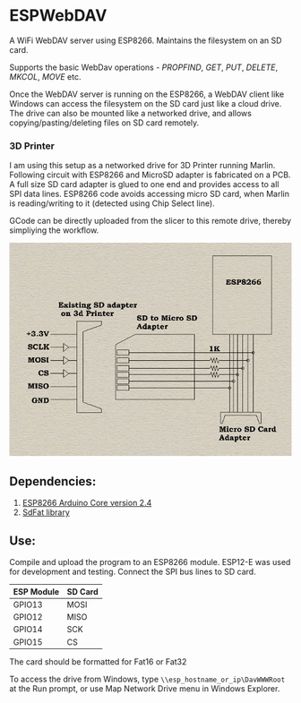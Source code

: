 # ESPWebDAV
A WiFi WebDAV server using ESP8266. Maintains the filesystem on an SD card.

Supports the basic WebDav operations - *PROPFIND*, *GET*, *PUT*, *DELETE*, *MKCOL*, *MOVE* etc.

Once the WebDAV server is running on the ESP8266, a WebDAV client like Windows can access the filesystem on the SD card just like a cloud drive. The drive can also be mounted like a networked drive, and allows copying/pasting/deleting files on SD card remotely.

### 3D Printer

I am using this setup as a networked drive for 3D Printer running Marlin. Following circuit with ESP8266 and MicroSD adapter is fabricated on a PCB. A full size SD card adapter is glued to one end and provides access to all SPI data lines. ESP8266 code avoids accessing micro SD card, when Marlin is reading/writing to it (detected using Chip Select line).

GCode can be directly uploaded from the slicer to this remote drive, thereby simpliying the workflow. 


![Printer Hookup Diagram](PrinterHookup.png)

## Dependencies:
1. [ESP8266 Arduino Core version 2.4](https://github.com/esp8266/Arduino)
2. [SdFat library](https://github.com/greiman/SdFat)
  

## Use:
Compile and upload the program to an ESP8266 module. ESP12-E was used for development and testing.
Connect the SPI bus lines to SD card.

ESP Module|SD Card
---|---
GPIO13|MOSI   
GPIO12|MISO   
GPIO14|SCK    
GPIO15|CS   

The card should be formatted for Fat16 or Fat32

To access the drive from Windows, type ```\\esp_hostname_or_ip\DavWWWRoot``` at the Run prompt, or use Map Network Drive menu in Windows Explorer.
